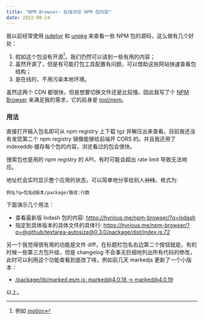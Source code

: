 ```yaml
---
title: "NPM Browser: 在线浏览 NPM 包内容"
date: 2022-08-24
---
```


我以前经常使用 [jsdelivr](https://cdn.jsdelivr.net/npm/lib0/) 和 [unpkg](https://unpkg.com/lib0/) 来查看一些 NPM 包的源码，这么做有几个好处：

1. 假如这个包没有开源[^1]，我们仍然可以读到一些有用的内容；
2. 虽然开源了，但是有可能打包工具配置有问题，可以借助这些网站快速查看包结构；
3. 是在线的，不用污染本地环境。

虽然这两个 CDN 都很快，但是想要切换文件还是比较慢。因此我写了个 [NPM Browser](https://hyrious.me/npm-browser) 来满足我的需求，它的前身是 [tool/npm](https://hyrious.me/tool/npm.html)。

### 用法

直接打开输入包名即可从 npm registry 上下载 tgz 并解压出来查看。目前我还没有发现第二个 npm registry 镜像能够给前端开 CORS 的。并且我还用了 indexeddb 缓存每个包的内容，浏览看过的包会很快。

搜索包也是用的 npm registry 的 API，有时可能会超出 rate limit 导致无法响应。

地址栏会实时显示整个应用的状态，可以简单地分享给别人~~对线~~，格式为:

```
网址?q=包名@版本/package/路径:行数
```

下面演示几个用法：

- 查看最新版 lodash 包的内容: https://hyrious.me/npm-browser/?q=lodash
- 指定到具体版本的具体文件的具体行: https://hyrious.me/npm-browser/?q=@github/textarea-autosize@0.3.0/package/dist/index.js:72

另一个我觉得很有用的功能是文件 diff，在标题栏包名右边第二个按钮就是。有的时候一些第三方包升级，但是 changelog 不会事无巨细地列出所有代码的修改，此时可以利用这个功能查看到底改了啥，例如前几天 markedjs 更新了一个小版本：

- [/package/lib/marked.esm.js: marked@4.0.18 &rarr; marked@4.0.19](https://hyrious.me/tool/diff-npm.html?a=marked%404.0.18%2Flib%2Fmarked.esm.js&b=marked%404.0.19%2Flib%2Fmarked.esm.js&s=1&f=l)

以上。

[^1]: 例如 [motion](https://motion.dev)
